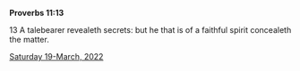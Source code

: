 **Proverbs 11:13**

13 A talebearer revealeth secrets: but he that is of a faithful spirit concealeth the matter.

[Saturday 19-March, 2022](https://t.me/s/daily_scripture)
